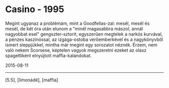 # Casino - 1995

Megint ugyanaz a problémám, mint a Goodfellas-zal: mesél, mesél és mesél, de két óra után elunom a "minél magasabbra mászol, annál nagyobbat esel" gengszter-sztorit, egyszerűen megtelek a narkós kurvával, a pénzes kaszinóssal, az izgága-ostoba verőemberkével és a nagykönyvből ismert sleppjükkel, mintha már megint egy sorozatot néznék. Érzem, nem való nekem Scorsese, képtelen vagyok megszeretni ezeket az olasz spagettiként elnyújtott maffia-kalandokat.

2015-08-11 

----

[5.5], [limonádé], [maffia]
